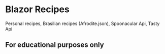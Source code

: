 # Blazor Recipes

Personal recipes, Brasilian recipes (Afrodite.json), Spoonacular Api, Tasty Api

## For educational purposes only
